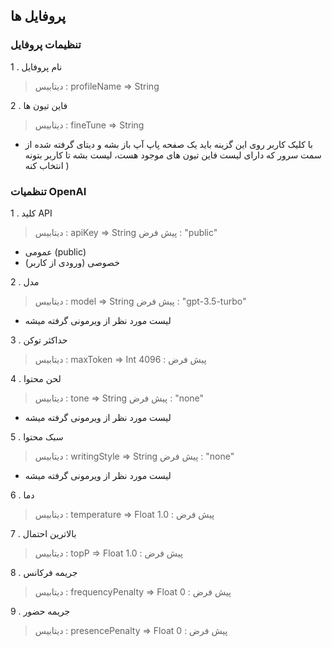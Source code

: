 ## پروفایل ها

### تنظیمات پروفایل

1 . نام پروفایل
> دیتابیس : profileName => String

2 . فاین تیون ها
> دیتابیس : fineTune => String
 - با کلیک کاربر روی این گزینه باید یک صفحه پاپ آپ باز بشه و دیتای گرفته شده از سمت سرور که دارای لیست فاین تیون های موجود هست، لیست بشه تا کاربر بتونه انتخاب کنه )

### تنظمیات OpenAI

1 . کلید API
> دیتابیس : apiKey => String
> پیش فرض : "public"
- عمومی (public)
- خصوصی (ورودی از کاربر)

2 . مدل
> دیتابیس : model => String
> پیش فرض : "gpt-3.5-turbo"
  - لیست مورد نظر از ویرمونی گرفته میشه

3 . حداکثر توکن
> دیتابیس : maxToken => Int
> پیش فرض : 4096

4 . لحن محتوا
> دیتابیس : tone => String
> پیش فرض : "none"
  - لیست مورد نظر از ویرمونی گرفته میشه

5 . سبک محتوا
> دیتابیس : writingStyle => String
>  پیش فرض : "none"
  - لیست مورد نظر از ویرمونی گرفته میشه

6 . دما
> دیتابیس : temperature => Float
>  پیش فرض : 1.0

7 . بالاترین احتمال
> دیتابیس : topP => Float
> پیش فرض : 1.0

8 . جریمه فرکانس
> دیتابیس : frequencyPenalty => Float
> پیش فرض : 0

9 . جریمه حضور
> دیتابیس : presencePenalty => Float
> پیش فرض : 0
